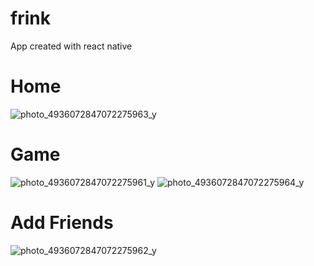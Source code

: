 # frink

App created with react native

# Home
![photo_4936072847072275963_y](https://user-images.githubusercontent.com/41870089/224846388-63c6364d-faf7-497f-8198-6fb3bdb901c4.jpg)

# Game
![photo_4936072847072275961_y](https://user-images.githubusercontent.com/41870089/224846441-b1263271-6ea1-4c7c-bc87-db17922a0424.jpg)
![photo_4936072847072275964_y](https://user-images.githubusercontent.com/41870089/224846447-e2e8f75a-fd1a-49c9-94fd-4f039f937624.jpg)

# Add Friends
![photo_4936072847072275962_y](https://user-images.githubusercontent.com/41870089/224846510-821f83b1-32a8-4f56-b992-0fe9c2748a8e.jpg)
